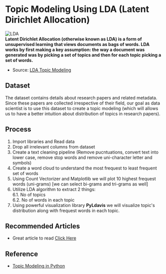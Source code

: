 # Topic Modeling Using LDA (Latent Dirichlet Allocation)

![LDA](https://3.bp.blogspot.com/-5ZSDw3tP1ho/V1WU4aNqPbI/AAAAAAAAAP0/5phmpChHY_IoTyVztSxZIapC1LYqKpVoQCLcB/s1600/lda.jpg)<br/>
<b>Latent Dirichlet Allocation (otherwise known as LDA) is a form of unsupervised learning that views documents as bags of words. LDA works by first making a key assumption: the way a document was generated was by picking a set of topics and then for each topic picking a set of words.</b> 
* Source: <a href=https://towardsdatascience.com/lda-topic-modeling-an-explanation-e184c90aadcd>LDA Topic Modeling</a>
## Dataset <br/>
</t> The dataset contains details about research papers and related metadata. Since these papers are collected irrespective of their field, our goal as data scientist is to use this dataset to create a topic modeling (which will allows us to have a better intuition about distribution of topics in research papers). 

## Process<br/>
1. Import libraries and Read data 
 2. Drop all irrelevant columns from dataset<br/>
  3. Create a text cleaning pipeline (Remove pucntuations, convert text into lower case, remove stop words and remove uni-character letter and symbols)<br/>
  4. Create a word cloud to understand the most frequest to least frequent set of words<br/>
  5. Using Count Vectorizer and Matplotlib we will plot 10 highest frequest words (uni-grams) [we can select bi-grams and tri-grams as well]<br/>
  6. Utilize LDA algorithm to extract 2 things:<br/>
    <t> 6.1. No of topics<br/>
        6.2. No of words in each topic <br/>
    </t>
  7. Using powerful visualization library <b>PyLdavis</b> we will visualize topic's distribution along with frequest words in each topic.<br/>
## Recommended Articles
* Great article to read <a href=https://towardsdatascience.com/end-to-end-topic-modeling-in-python-latent-dirichlet-allocation-lda-35ce4ed6b3e0>Click Here</a>
## Reference 
* <a href=https://towardsdatascience.com/end-to-end-topic-modeling-in-python-latent-dirichlet-allocation-lda-35ce4ed6b3e0>Topic Modeling in Python</a>
